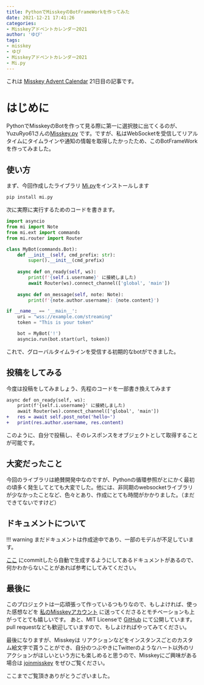 ```yaml
---
title: PythonでMisskeyのBotFrameWorkを作ってみた
date: 2021-12-21 17:41:26
categories:
- Misskeyアドベントカレンダー2021
author: 'ゆぴ'
tags:
- misskey
- ゆぴ
- Misskeyアドベントカレンダー2021
- Mi.py
---
```



これは [Misskey Advent Calendar](https://adventar.org/calendars/6273) 21日目の記事です。

# はじめに

PythonでMisskeyのBotを作って見る際に第一に選択肢に出てくるのが、 YuzuRyo61さんの[Misskey.py](https://github.com/YuzuRyo61/Misskey.py) です。ですが、私はWebSocketを受信してリアルタイムにタイムラインや通知の情報を取得したかったため、このBotFrameWorkを作ってみました。

## 使い方

まず、今回作成したライブラリ [Mi.py](https://github.com/yupix/mi.py)をインストールします

```bash
pip install mi.py
```

次に実際に実行するためのコードを書きます。

```python
import asyncio
from mi import Note
from mi.ext import commands
from mi.router import Router

class MyBot(commands.Bot):
    def __init__(self, cmd_prefix: str):
        super().__init__(cmd_prefix)
    
    async def on_ready(self, ws):
        print(f'{self.i.username}' に接続しました)
        await Router(ws).connect_channel(['global', 'main'])
    
    async def on_message(self, note: Note):
        print(f'{note.author.username}: {note.content}')

if __name__ == '__main__':
    uri = "wss://example.com/streaming"
    token = "This is your token"

    bot = MyBot('!')
    asyncio.run(bot.start(url, token))
```

これで、グローバルタイムラインを受信する初期的なbotができました。

## 投稿をしてみる

今度は投稿をしてみましょう、先程のコードを一部書き換えてみます

```diff
async def on_ready(self, ws):
    print(f'{self.i.username}' に接続しました)
    await Router(ws).connect_channel(['global', 'main'])
+   res = await self.post_note('hello~')
+   print(res.author.username, res.content)
```

このように、自分で投稿し、そのレスポンスをオブジェクトとして取得することが可能です。

## 大変だったこと

今回のライブラリは絶賛開発中なのですが、Pythonの循環参照がとにかく最初の頃多く発生してとても大変でした。他には、非同期のwebsocketライブラリが少なかったことなど、色々とあり、作成にとても時間がかかりました。（まだできてないですけど）

## ドキュメントについて

!!! warning
    まだドキュメントは作成途中であり、一部のモデルが不足しています。

[ここ](https://yupix.github.io/Mi.py/mi.html) にcommitしたら自動で生成するようにしてあるドキュメントがあるので、何かわからないことがあれば参考にしてみてください。

## 最後に

このプロジェクトは一応頑張って作っているつもりなので、もしよければ、使った感想などを [私のMisskeyアカウント](https://rn.akarinext.org/@yupix) に送ってくださるとモチベーションも上がってとても嬉しいです。
あと、MIT Licenseで [GitHub](https://github.com/yupix/Mi.py) にて公開しています。 pull requestなども歓迎していますので、もしよければやってみてください。

最後になりますが、Misskeyは リアクションなどをインスタンスごとのカスタム絵文字で貰うことができ、自分のつぶやきにTwitterのようなハート以外のリアクションがほしいという方にも楽しめると思うので、Misskeyにご興味がある場合は [joinmisskey](https://join.misskey.page) をぜひご覧ください。

ここまでご覧頂きありがとうございました。

